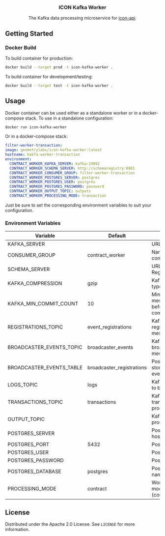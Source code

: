 <p align="center">
  <h3 align="center">ICON Kafka Worker</h3>

  <p align="center">
    The Kafka data processing microservice for <a href="https://github.com/geometry-labs/icon-api">icon-api</a>.
    <br />
</p>

## Getting Started

### Docker Build

To build container for production:

```bash
docker build --target prod -t icon-kafka-worker .
```

To build container for development/testing:

```bash
docker build --target test -t icon-kafka-worker .
```

## Usage

Docker container can be used either as a standalone worker or in a docker-compose stack.
To use in a standalone configuration:

```bash
docker run icon-kafka-worker
```

Or in a docker-compose stack:

```yaml
filter-worker-transaction:
image: geometrylabs/icon-kafka-worker:latest
hostname: kakfa-worker-transaction
environment:
  CONTRACT_WORKER_KAFKA_SERVER: kafka:29092
  CONTRACT_WORKER_SCHEMA_SERVER: http://schemaregistry:8081
  CONTRACT_WORKER_CONSUMER_GROUP: filter-worker-transaction
  CONTRACT_WORKER_POSTGRES_SERVER: postgres
  CONTRACT_WORKER_POSTGRES_USER: postgres
  CONTRACT_WORKER_POSTGRES_PASSWORD: password
  CONTRACT_WORKER_OUTPUT_TOPIC: outputs
  CONTRACT_WORKER_PROCESSING_MODE: transaction
```

Just be sure to set the corresponding environment variables to suit your configuration.

### Environment Variables
| Variable                 | Default                   | Description                                                           |
|--------------------------|---------------------------|-----------------------------------------------------------------------|
| KAFKA_SERVER             |                           | URL for Kafka server                                                  |
| CONSUMER_GROUP           | contract_worker           | Name to use for consumer group                                        |
| SCHEMA_SERVER            |                           | URL for Schema Registry server                                        |
| KAFKA_COMPRESSION        | gzip                      | Kafka compression type                                                |
| KAFKA_MIN_COMMIT_COUNT   | 10                        | Minimum number of messages to process before sending a commit message |
| REGISTRATIONS_TOPIC      | event_registrations       | Kafka topic for registration messages                                 |
| BROADCASTER_EVENTS_TOPIC | broadcaster_events        | Kafka topic for broadcaster event messages                            |
| BROADCASTER_EVENTS_TABLE | broadcaster_registrations | Postgres table to store broadcaster event registrations               |
| LOGS_TOPIC               | logs                      | Kafka topic for logs to be processed                                  |
| TRANSACTIONS_TOPIC       | transactions              | Kafka topic for transactions to be processed                          |
| OUTPUT_TOPIC             |                           | Kafka topic to output processed messages                              |
| POSTGRES_SERVER          |                           | Postgres server hostname                                              |
| POSTGRES_PORT            | 5432                      | Postgres server port                                                  |
| POSTGRES_USER            |                           | Postgres username                                                     |
| POSTGRES_PASSWORD        |                           | Postgres password                                                     |
| POSTGRES_DATABASE        | postgres                  | Postgres database name                                                |
| PROCESSING_MODE          | contract                  | Worker processing mode (contract/transaction)                         |
## License

Distributed under the Apache 2.0 License. See `LICENSE` for more information.
